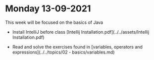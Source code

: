 # Monday 13-09-2021

This week will be focused on the basics of Java

- Install IntelliJ before class  [Intellij Installation.pdf](../../assets/Intellij Installation.pdf) 

- Read and solve the exercises found in [variables, operators and expressions](../../topics/02 - basics/variables.md)

